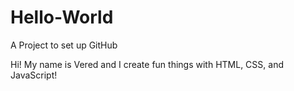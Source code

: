 # Hello-World
A Project to set up GitHub

Hi! My name is Vered and I create fun things with HTML, CSS, and JavaScript! 
